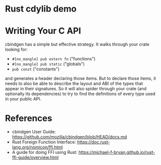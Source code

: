 Rust cdylib demo
================

# Writing Your C API

cbindgen has a simple but effective strategy. It walks through your crate looking for:

* `#[no_mangle] pub extern fn` ("functions")
* `#[no_mangle] pub static` ("globals")
* `pub const` ("constants")

and generates a header declaring those items. But to declare those items, it needs to also be able to describe the
layout and ABI of the types that appear in their signatures. So it will also spider through your crate (and optionally
its dependencies) to try to find the definitions of every type used in your public API.

# References

* cbindgen User Guide: https://github.com/mozilla/cbindgen/blob/HEAD/docs.md
* Rust Foreign Function Interface: https://doc.rust-lang.org/nomicon/ffi.html
* A guide for doing FFI using Rust: https://michael-f-bryan.github.io/rust-ffi-guide/overview.html

